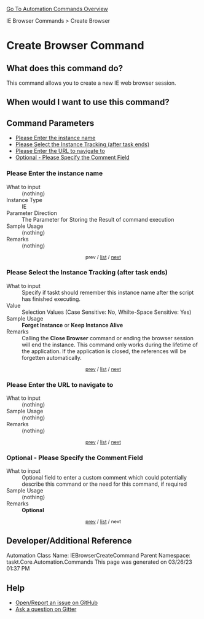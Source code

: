 <!--TITLE: Create Browser Command -->
<!-- SUBTITLE: a command in the IE Browser Commands group. -->
[Go To Automation Commands Overview](/automation-commands.md)


IE Browser Commands &gt; Create Browser


# Create Browser Command


## What does this command do?
This command allows you to create a new IE web browser session.


## When would I want to use this command?



<a id="param_list"></a>
## Command Parameters
- [Please Enter the instance name](#param_0)
- [Please Select the Instance Tracking (after task ends)](#param_1)
- [Please Enter the URL to navigate to](#param_2)
- [Optional - Please Specify the Comment Field](#param_3)


<a id="param_0"></a>
### Please Enter the instance name


<dl>
<dt>What to input</dt><dd>(nothing)</dd>
<dt>Instance Type</dt><dd>IE</dd>
<dt>Parameter Direction</dt><dd>The Parameter for Storing the Result of command execution</dd>
<dt>Sample Usage</dt><dd>(nothing)</dd>
<dt>Remarks</dt><dd>(nothing)</dd>
</dl>




<div style="font-size: 90%; text-align: center">


prev / [list](#param_list) / [next](#param_1)


</div>


<a id="param_1"></a>
### Please Select the Instance Tracking (after task ends)


<dl>
<dt>What to input</dt><dd>Specify if taskt should remember this instance name after the script has finished executing.</dd>
<dt>Value</dt><dd>Selection Values (Case Sensitive: No, Whilte-Space Sensitive: Yes)</dd>
<dt>Sample Usage</dt><dd><strong>Forget Instance</strong> or  <strong>Keep Instance Alive</strong></dd>
<dt>Remarks</dt><dd>Calling the <strong>Close Browser</strong> command or ending the browser session will end the instance.  This command only works during the lifetime of the application.  If the application is closed, the references will be forgetten automatically.</dd>
</dl>




<div style="font-size: 90%; text-align: center">


[prev](#param_1) / [list](#param_list) / [next](#param_2)


</div>


<a id="param_2"></a>
### Please Enter the URL to navigate to


<dl>
<dt>What to input</dt><dd>(nothing)</dd>
<dt>Sample Usage</dt><dd>(nothing)</dd>
<dt>Remarks</dt><dd>(nothing)</dd>
</dl>




<div style="font-size: 90%; text-align: center">


[prev](#param_2) / [list](#param_list) / [next](#param_3)


</div>


<a id="param_3"></a>
### Optional - Please Specify the Comment Field


<dl>
<dt>What to input</dt><dd>Optional field to enter a custom comment which could potentially describe this command or the need for this command, if required</dd>
<dt>Sample Usage</dt><dd>(nothing)</dd>
<dt>Remarks</dt><dd><strong>Optional</strong><br></dd>
</dl>




<div style="font-size: 90%; text-align: center">


[prev](#param_3) / [list](#param_list) / next


</div>


## Developer/Additional Reference
Automation Class Name: IEBrowserCreateCommand
Parent Namespace: taskt.Core.Automation.Commands
This page was generated on 03/26/23 01:37 PM


## Help
- [Open/Report an issue on GitHub](https://github.com/rcktrncn/taskt/issues/new)
- [Ask a question on Gitter](https://gitter.im/taskt-rpa/Lobby)

